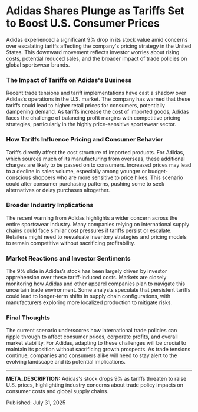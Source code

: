 # Adidas Shares Plunge as Tariffs Set to Boost U.S. Consumer Prices

Adidas experienced a significant 9% drop in its stock value amid concerns over escalating tariffs affecting the company's pricing strategy in the United States. This downward movement reflects investor worries about rising costs, potential reduced sales, and the broader impact of trade policies on global sportswear brands.

### The Impact of Tariffs on Adidas's Business

Recent trade tensions and tariff implementations have cast a shadow over Adidas’s operations in the U.S. market. The company has warned that these tariffs could lead to higher retail prices for consumers, potentially dampening demand. As tariffs increase the cost of imported goods, Adidas faces the challenge of balancing profit margins with competitive pricing strategies, particularly in the highly price-sensitive sportswear sector.

### How Tariffs Influence Pricing and Consumer Behavior

Tariffs directly affect the cost structure of imported products. For Adidas, which sources much of its manufacturing from overseas, these additional charges are likely to be passed on to consumers. Increased prices may lead to a decline in sales volume, especially among younger or budget-conscious shoppers who are more sensitive to price hikes. This scenario could alter consumer purchasing patterns, pushing some to seek alternatives or delay purchases altogether.

### Broader Industry Implications

The recent warning from Adidas highlights a wider concern across the entire sportswear industry. Many companies relying on international supply chains could face similar cost pressures if tariffs persist or escalate. Retailers might need to reevaluate inventory strategies and pricing models to remain competitive without sacrificing profitability.

### Market Reactions and Investor Sentiments

The 9% slide in Adidas’s stock has been largely driven by investor apprehension over these tariff-induced costs. Markets are closely monitoring how Adidas and other apparel companies plan to navigate this uncertain trade environment. Some analysts speculate that persistent tariffs could lead to longer-term shifts in supply chain configurations, with manufacturers exploring more localized production to mitigate risks.

### Final Thoughts

The current scenario underscores how international trade policies can ripple through to affect consumer prices, corporate profits, and overall market stability. For Adidas, adapting to these challenges will be crucial to maintain its position without sacrificing growth prospects. As trade tensions continue, companies and consumers alike will need to stay alert to the evolving landscape and its potential implications.

---

**META_DESCRIPTION:** Adidas's stock drops 9% as tariffs threaten to raise U.S. prices, highlighting industry concerns about trade policy impacts on consumer costs and global supply chains.

Published: July 31, 2025
